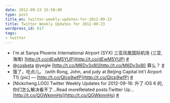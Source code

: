 ```yaml
---
date: 2012-09-23 15:50:00
type: post
title_en: twitter-weekly-updates-for-2012-09-23
title: Twitter Weekly Updates for 2012-09-23
wordpress_id: 617
tags:
- twitter
---
```

	
* I'm at Sanya Phoenix International Airport (SYX) 三亚凤凰国际机场 (三亚, 海南) [http://t.co/dEwM5YUP](http://t.co/dEwM5YUP)  [#](http://twitter.com/nickcheng/statuses/249825861023449088)
* @[cosbeta](http://twitter.com/cosbeta) @yegle [http://t.co/M6Dv3x8I](http://t.co/M6Dv3x8I) 算么？  [#](http://twitter.com/nickcheng/statuses/249053817314893824)
* 饿了，吃点儿。 (with Rong, John, and judy at Beijing Capital Int'l Airport T1) [pic] — [http://t.co/QIcp9wfP](http://t.co/QIcp9wfP)  [#](http://twitter.com/nickcheng/statuses/248295915671146497)
* [Nickcheng.LOG] Twitter Weekly Updates for 2012-09-16: 升了 iOS 6 的, 你们怎么解决看不了...Read moreRelated posts:Twitter Up... [http://t.co/QGWkmnHs](http://t.co/QGWkmnHs)  [#](http://twitter.com/nickcheng/statuses/247362227521323008)
